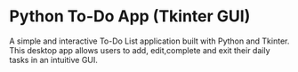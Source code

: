 # Python To-Do App (Tkinter GUI)
A simple and interactive To-Do List application built with Python and Tkinter. This desktop app allows users to add, edit,complete and exit their daily tasks in an intuitive GUI. 
